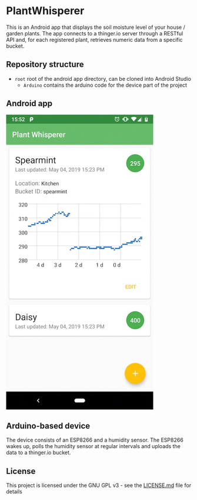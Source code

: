 # PlantWhisperer

This is an Android app that displays the soil moisture level of your house / garden plants.
The app connects to a thinger.io server through a RESTful API and, for each registered plant, retrieves numeric data from a specific bucket.

## Repository structure

- `root` root of the android app directory, can be cloned into Android Studio
  - `Arduino` contains the arduino code for the device part of the project
  
## Android app

![Screenshot](docs/Screenshot_MainActivity.jpg)

## Arduino-based device

The device consists of an ESP8266 and a humidity sensor. The ESP8266 wakes up, polls the humidity sensor at regular intervals and uploads the data to a thinger.io bucket.


## License

This project is licensed under the GNU GPL v3 - see the [LICENSE.md](LICENSE.md) file for details

